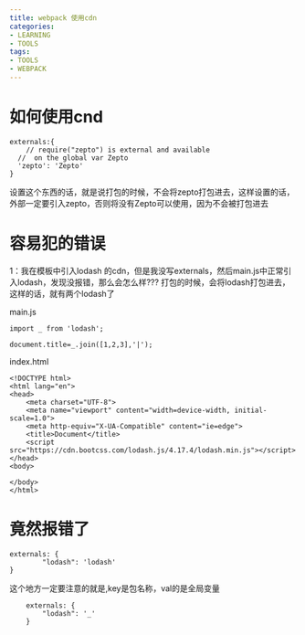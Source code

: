 ```yaml
---
title: webpack 使用cdn
categories: 
- LEARNING
- TOOLS
tags:
- TOOLS
- WEBPACK
---
```


# 如何使用cnd
```
externals:{
    // require("zepto") is external and available
  //  on the global var Zepto
  'zepto': 'Zepto'
}
```
设置这个东西的话，就是说打包的时候，不会将zepto打包进去，这样设置的话，外部一定要引入zepto，否则将没有Zepto可以使用，因为不会被打包进去

# 容易犯的错误
1：我在模板中引入lodash 的cdn，但是我没写externals，然后main.js中正常引入lodash，发现没报错，那么会怎么样???
打包的时候，会将lodash打包进去，这样的话，就有两个lodash了

main.js
```
import _ from 'lodash';

document.title=_.join([1,2,3],'|');

```

index.html
```
<!DOCTYPE html>
<html lang="en">
<head>
    <meta charset="UTF-8">
    <meta name="viewport" content="width=device-width, initial-scale=1.0">
    <meta http-equiv="X-UA-Compatible" content="ie=edge">
    <title>Document</title>
    <script src="https://cdn.bootcss.com/lodash.js/4.17.4/lodash.min.js"></script>
</head>
<body>
    
</body>
</html>
```

# 竟然报错了

```
externals: {
        "lodash": 'lodash'
}
```

这个地方一定要注意的就是,key是包名称，val的是全局变量

```
    externals: {
        "lodash": '_'
    }
```







